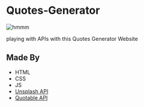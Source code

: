 # Quotes-Generator
![hmmm](https://i.giphy.com/media/l3nWhI38IWDofyDrW/giphy.webp)


playing with APIs with this Quotes Generator Website

## Made By
- HTML
- CSS
- JS
- [Unsplash API](https://unsplash.com/developers)
- [Quotable API](https://github.com/lukePeavey/quotable#get-random-quote)
